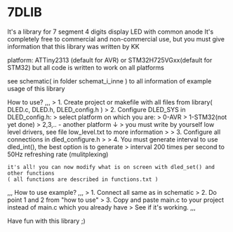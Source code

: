 # 7DLIB
It's a library for 7 segment 4 digits display LED with common anode
It's completely free to commercial and non-commercial use, but you must give information that this library was written by KK


platform: ATTiny2313 (default for AVR) or STM32H725VGxx(default for STM32) but all code is written to work on all platforms 

see schematic( in folder schemat_i_inne ) to all information of example usage of this library

How to use?
,,,
	> 1. Create project or makefile with all files from library( DLED.c, DLED.h, DLED_config.h )
    	> 2. Configure DLED_SYS in DLED_config.h:
	> 	select platform on which you are:
	> 		0-AVR 
	> 		1-STM32(not yet done)
	> 		2,3,.. - another platform ↓
	> 		you must write by yourself low level drivers, see file low_level.txt to more information
	> 
    	> 	3. Configure all connections in dled_configure.h
	> 
    	> 	4. You must generate interval to use dled_int(), the best option is to generate 
    	> 	 interval 200 times per second to 50Hz refreshing rate (mulitplexing)

    it's all! you can now modify what is on screen with dled_set() and other functions
    ( all functions are described in functions.txt )
,,,
How to use example?
,,,
	> 1. Connect all same as in schematic 
	> 2. Do point 1 and 2 from "how to use"
	> 3. Copy and paste main.c to your project instead of main.c which you already have
    	> See if it's working.
,,, 
    
Have fun with this library ;)
